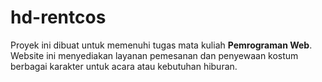 # hd-rentcos

Proyek ini dibuat untuk memenuhi tugas mata kuliah **Pemrograman Web**.  
Website ini menyediakan layanan pemesanan dan penyewaan kostum berbagai karakter untuk acara atau kebutuhan hiburan.
